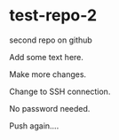 test-repo-2
===========

second repo on github

Add some text here.

Make more changes.

Change to SSH connection.

No password needed.

Push again....